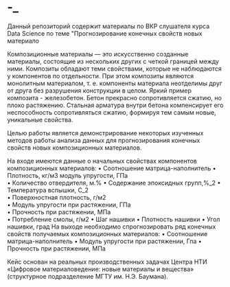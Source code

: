 # -_
Данный репозиторий содержит материалы по ВКР слушателя курса Data Science по теме "Прогнозирование конечных свойств новых материало

Композиционные материалы — это искусственно созданные материалы, состоящие из нескольких других с четкой границей между ними. Композиты обладают теми свойствами, которые не наблюдаются у компонентов по отдельности. При этом композиты являются монолитным материалом, т. е. компоненты материала неотделимы друг от друга без разрушения конструкции в целом. Яркий пример композита - железобетон. Бетон прекрасно сопротивляется сжатию, но плохо растяжению. Стальная арматура внутри бетона компенсирует его неспособность сопротивляться сжатию, формируя тем самым новые, уникальные свойства.

Целью работы является демонстрирование некоторых изученных методов работы анализа данных для прогнозирования конечных свойств новых композиционных материалов. 

На входе имеются данные о начальных свойствах компонентов композиционных материалов: 
•	Соотношение матрица-наполнитель	
•	Плотность, кг/м3
модуль упругости, ГПа	
•	Количество отвердителя, м.%	
•	Содержание эпоксидных групп,%_2	
•	Температура вспышки, С_2	
•	Поверхностная плотность, г/м2	
•	Модуль упругости при растяжении, ГПа	
•	Прочность при растяжении, МПа	
•	Потребление смолы, г/м2
•	Шаг нашивки
•	Плотность нашивки 
•	Угол нашивки, град
На выходе необходимо спрогнозировать ряд конечных свойств получаемых композиционных материалов:
•	Соотношение матрица-наполнитель
•	Модуль упругости при растяжении, Гпа
•	Прочность при растяжении, МПа


Кейс основан на реальных производственных задачах Центра НТИ «Цифровое материаловедение: новые материалы и вещества» (структурное подразделение МГТУ им. Н.Э. Баумана).



